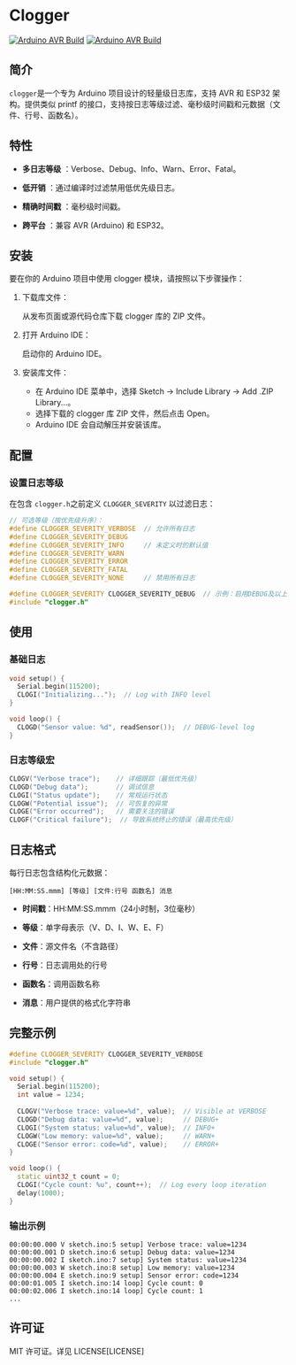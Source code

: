 # Clogger

[![Arduino AVR Build](https://github.com/cyfney/clogger/actions/workflows/arduino_avr_build.yml/badge.svg)](https://github.com/cyfney/clogger/actions/workflows/arduino_avr_build.yml) [![Arduino AVR Build](https://github.com/cyfney/clogger/actions/workflows/arduino_avr_build.yml/badge.svg)](https://github.com/cyfney/clogger/actions/workflows/arduino_avr_build.yml)

## 简介

`clogger`是一个专为 Arduino 项目设计的轻量级日志库，支持 AVR 和 ESP32 架构。提供类似 printf 的接口，支持按日志等级过滤、毫秒级时间戳和元数据（文件、行号、函数名）。

## 特性

* **多日志等级** ：Verbose、Debug、Info、Warn、Error、Fatal。

* **低开销** ：通过编译时过滤禁用低优先级日志。

* **精确时间戳** ：毫秒级时间戳。

* **跨平台** ：兼容 AVR (Arduino) 和 ESP32。

## 安装

要在你的 Arduino 项目中使用 clogger 模块，请按照以下步骤操作：

1. 下载库文件：

    从发布页面或源代码仓库下载 clogger 库的 ZIP 文件。

2. 打开 Arduino IDE：

    启动你的 Arduino IDE。

3. 安装库文件：

    * 在 Arduino IDE 菜单中，选择 Sketch -> Include Library -> Add .ZIP Library...。
    * 选择下载的 clogger 库 ZIP 文件，然后点击 Open。
    * Arduino IDE 会自动解压并安装该库。

## 配置

### 设置日志等级

在包含 `clogger.h`之前​​定义 `CLOGGER_SEVERITY` 以过滤日志：

```c++
// 可选等级（按优先级升序）：
#define CLOGGER_SEVERITY_VERBOSE  // 允许所有日志
#define CLOGGER_SEVERITY_DEBUG
#define CLOGGER_SEVERITY_INFO     // 未定义时的默认值
#define CLOGGER_SEVERITY_WARN
#define CLOGGER_SEVERITY_ERROR
#define CLOGGER_SEVERITY_FATAL
#define CLOGGER_SEVERITY_NONE     // 禁用所有日志

#define CLOGGER_SEVERITY CLOGGER_SEVERITY_DEBUG  // 示例：启用DEBUG及以上等级
#include "clogger.h"
```

## 使用

### 基础日志

```c++
void setup() {
  Serial.begin(115200);
  CLOGI("Initializing...");  // Log with INFO level
}

void loop() {
  CLOGD("Sensor value: %d", readSensor());  // DEBUG-level log
}
```

### 日志等级宏

```c++
CLOGV("Verbose trace");    // 详细跟踪（最低优先级）
CLOGD("Debug data");       // 调试信息
CLOGI("Status update");    // 常规运行状态
CLOGW("Potential issue");  // 可恢复的异常
CLOGE("Error occurred");   // 需要关注的错误
CLOGF("Critical failure");  // 导致系统终止的错误（最高优先级）
```

## 日志格式

每行日志包含结构化元数据：

`[HH:MM:SS.mmm] [等级] [文件:行号 函数名] 消息`

* **时间戳**：HH:MM:SS.mmm（24小时制，3位毫秒）

* **等级**：单字母表示（V、D、I、W、E、F）

* **文件**：源文件名（不含路径）

* **行号**：日志调用处的行号

* **函数名**：调用函数名称

* **消息**：用户提供的格式化字符串

## 完整示例

```c++
#define CLOGGER_SEVERITY CLOGGER_SEVERITY_VERBOSE
#include "clogger.h"

void setup() {
  Serial.begin(115200);
  int value = 1234;
  
  CLOGV("Verbose trace: value=%d", value);  // Visible at VERBOSE
  CLOGD("Debug data: value=%d", value);     // DEBUG+
  CLOGI("System status: value=%d", value);  // INFO+
  CLOGW("Low memory: value=%d", value);     // WARN+
  CLOGE("Sensor error: code=%d", value);    // ERROR+
}

void loop() {
  static uint32_t count = 0;
  CLOGI("Cycle count: %u", count++);  // Log every loop iteration
  delay(1000);
}
```

### 输出示例

```log
00:00:00.000 V sketch.ino:5 setup] Verbose trace: value=1234
00:00:00.001 D sketch.ino:6 setup] Debug data: value=1234
00:00:00.002 I sketch.ino:7 setup] System status: value=1234
00:00:00.003 W sketch.ino:8 setup] Low memory: value=1234
00:00:00.004 E sketch.ino:9 setup] Sensor error: code=1234
00:00:01.005 I sketch.ino:14 loop] Cycle count: 0
00:00:02.006 I sketch.ino:14 loop] Cycle count: 1
...
```

## 许可证

MIT 许可证。详见 LICENSE[LICENSE]

